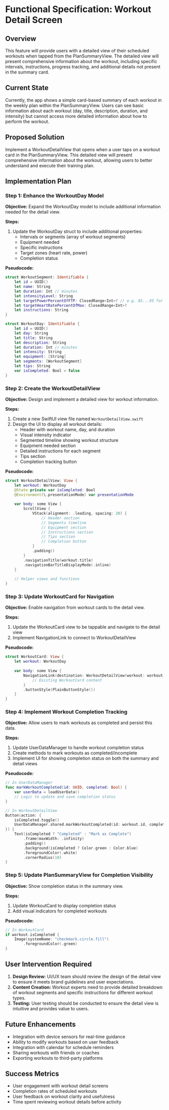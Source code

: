 # Functional Specification: Workout Detail Screen

## Overview
This feature will provide users with a detailed view of their scheduled workouts when tapped from the PlanSummaryView. The detailed view will present comprehensive information about the workout, including specific intervals, instructions, progress tracking, and additional details not present in the summary card.

## Current State
Currently, the app shows a simple card-based summary of each workout in the weekly plan within the PlanSummaryView. Users can see basic information about each workout (day, title, description, duration, and intensity) but cannot access more detailed information about how to perform the workout.

## Proposed Solution
Implement a WorkoutDetailView that opens when a user taps on a workout card in the PlanSummaryView. This detailed view will present comprehensive information about the workout, allowing users to better understand and execute their training plan.

## Implementation Plan

### Step 1: Enhance the WorkoutDay Model
**Objective:** Expand the WorkoutDay model to include additional information needed for the detail view.

**Steps:**
1. Update the WorkoutDay struct to include additional properties:
   - Intervals or segments (array of workout segments)
   - Equipment needed
   - Specific instructions
   - Target zones (heart rate, power)
   - Completion status

**Pseudocode:**
```swift
struct WorkoutSegment: Identifiable {
    let id = UUID()
    let name: String
    let duration: Int // minutes
    let intensityLevel: String
    let targetPowerPercentOfFTP: ClosedRange<Int>? // e.g. 85...95 for 85-95% of FTP
    let targetHeartRatePercentOfMax: ClosedRange<Int>?
    let instructions: String
}

struct WorkoutDay: Identifiable {
    let id = UUID()
    let day: String
    let title: String
    let description: String
    let duration: Int // minutes
    let intensity: String
    let equipment: [String]
    let segments: [WorkoutSegment]
    let tips: String
    var isCompleted: Bool = false
}
```

### Step 2: Create the WorkoutDetailView
**Objective:** Design and implement a detailed view for workout information.

**Steps:**
1. Create a new SwiftUI view file named `WorkoutDetailView.swift`
2. Design the UI to display all workout details:
   - Header with workout name, day, and duration
   - Visual intensity indicator
   - Segmented timeline showing workout structure
   - Equipment needed section
   - Detailed instructions for each segment
   - Tips section
   - Completion tracking button

**Pseudocode:**
```swift
struct WorkoutDetailView: View {
    let workout: WorkoutDay
    @State private var isCompleted: Bool
    @Environment(\.presentationMode) var presentationMode
    
    var body: some View {
        ScrollView {
            VStack(alignment: .leading, spacing: 20) {
                // Header section
                // Segments timeline
                // Equipment section
                // Instructions section
                // Tips section
                // Completion button
            }
            .padding()
        }
        .navigationTitle(workout.title)
        .navigationBarTitleDisplayMode(.inline)
    }
    
    // Helper views and functions
}
```

### Step 3: Update WorkoutCard for Navigation
**Objective:** Enable navigation from workout cards to the detail view.

**Steps:**
1. Update the WorkoutCard view to be tappable and navigate to the detail view
2. Implement NavigationLink to connect to WorkoutDetailView

**Pseudocode:**
```swift
struct WorkoutCard: View {
    let workout: WorkoutDay
    
    var body: some View {
        NavigationLink(destination: WorkoutDetailView(workout: workout)) {
            // Existing WorkoutCard content
        }
        .buttonStyle(PlainButtonStyle())
    }
}
```

### Step 4: Implement Workout Completion Tracking
**Objective:** Allow users to mark workouts as completed and persist this data.

**Steps:**
1. Update UserDataManager to handle workout completion status
2. Create methods to mark workouts as completed/incomplete
3. Implement UI for showing completion status on both the summary and detail views

**Pseudocode:**
```swift
// In UserDataManager
func markWorkoutCompleted(id: UUID, completed: Bool) {
    var userData = loadUserData()
    // Logic to update and save completion status
}

// In WorkoutDetailView
Button(action: {
    isCompleted.toggle()
    UserDataManager.shared.markWorkoutCompleted(id: workout.id, completed: isCompleted)
}) {
    Text(isCompleted ? "Completed" : "Mark as Complete")
        .frame(maxWidth: .infinity)
        .padding()
        .background(isCompleted ? Color.green : Color.blue)
        .foregroundColor(.white)
        .cornerRadius(10)
}
```

### Step 5: Update PlanSummaryView for Completion Visibility
**Objective:** Show completion status in the summary view.

**Steps:**
1. Update WorkoutCard to display completion status
2. Add visual indicators for completed workouts

**Pseudocode:**
```swift
// In WorkoutCard
if workout.isCompleted {
    Image(systemName: "checkmark.circle.fill")
        .foregroundColor(.green)
}
```

## User Intervention Required
1. **Design Review:** UI/UX team should review the design of the detail view to ensure it meets brand guidelines and user expectations.
2. **Content Creation:** Workout experts need to provide detailed breakdown of workout segments and specific instructions for different workout types.
3. **Testing:** User testing should be conducted to ensure the detail view is intuitive and provides value to users.

## Future Enhancements
- Integration with device sensors for real-time guidance
- Ability to modify workouts based on user feedback
- Integration with calendar for schedule reminders
- Sharing workouts with friends or coaches
- Exporting workouts to third-party platforms

## Success Metrics
- User engagement with workout detail screens
- Completion rates of scheduled workouts
- User feedback on workout clarity and usefulness
- Time spent reviewing workout details before activity
